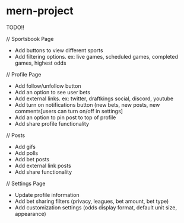 # mern-project


TODO!!

// Sportsbook Page
- Add buttons to view different sports
- Add filtering options. ex: live games, scheduled games, completed games, highest odds

// Profile Page
- Add follow/unfollow button
- Add an option to see user bets
- Add external links. ex: twitter, draftkings social, discord, youtube
- Add turn on notifications button (new bets, new posts, new comments[users can turn on/off in settings]
- Add an option to pin post to top of profile
- Add share profile functionality 

// Posts
- Add gifs
- Add polls
- Add bet posts
- Add external link posts
- Add share functionality 

// Settings Page
- Update profile information
- Add bet sharing filters (privacy, leagues, bet amount, bet type)
- Add customization settings (odds display format, default unit size, appearance)
